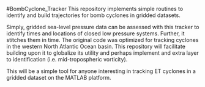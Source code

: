 #BombCyclone_Tracker
This repository implements simple routines to identify and build trajectories for bomb cyclones in gridded datasets.

Simply, gridded sea-level pressure data can be assessed with this tracker to identify times and locations of closed low pressure systems. Further, it stitches them in time. The original code was optimized for tracking cyclones in the western North Atlantic Ocean basin. This repository will facilitate building upon it to globalize its utility and perhaps implement and extra layer to identification (i.e. mid-tropospheric vorticity). 

This will be a simple tool for anyone interesting in tracking ET cyclones in a gridded dataset on the MATLAB platform.
